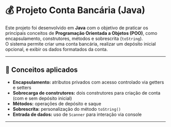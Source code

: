 # 💰 Projeto Conta Bancária (Java)

Este projeto foi desenvolvido em **Java** com o objetivo de praticar os principais conceitos de **Programação Orientada a Objetos (POO)**, como encapsulamento, construtores, métodos e sobrescrita (`toString`).  
O sistema permite criar uma conta bancária, realizar um depósito inicial opcional, e exibir os dados formatados da conta.

---

## 🧠 Conceitos aplicados

- **Encapsulamento:** atributos privados com acesso controlado via getters e setters  
- **Sobrecarga de construtores:** dois construtores para criação de conta (com e sem depósito inicial)  
- **Métodos:** operações de depósito e saque  
- **Sobrescrita:** personalização do método `toString()`  
- **Entrada de dados:** uso de `Scanner` para interação via console  

---
